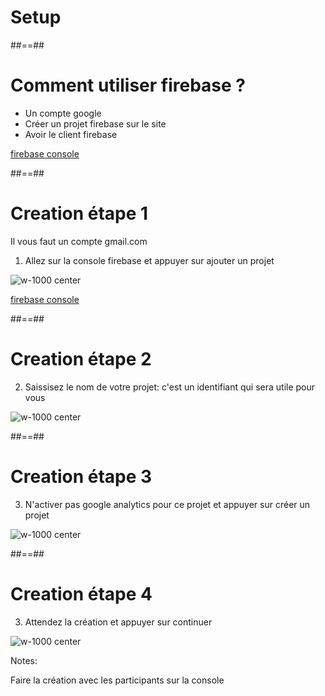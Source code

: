 <!-- .slide: class="transition-bg-green-5" -->

# Setup

##==##

# Comment utiliser firebase ?

* Un compte google
* Créer un projet firebase sur le site
* Avoir le client firebase 

[firebase console](https://console.firebase.google.com/)
<!-- .element: class="credits" -->

##==##

<!-- .slide: class="with-code consolas" -->

# Creation étape 1

Il vous faut un compte gmail.com

1. Allez sur la console firebase et appuyer sur ajouter un projet

![w-1000 center](./assets/images/creation-1.png)

[firebase console](https://console.firebase.google.com/)
<!-- .element: class="credits" -->

##==##

# Creation étape 2

2. Saissisez le nom de votre projet: c'est un identifiant qui sera utile pour vous

![w-1000 center](./assets/images/creation-2.png)

##==##

# Creation étape 3

3. N'activer pas google analytics pour ce projet et appuyer sur créer un projet

![w-1000 center](./assets/images/creation-3.png)

##==##

# Creation étape 4

3. Attendez la création et appuyer sur continuer

![w-1000 center](./assets/images/creation-4.png)


Notes:

Faire la création avec les participants sur la console
